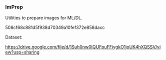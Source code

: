 ### ImPrep

Utilities to prepare images for ML/DL.

508cf68c881d5f938d70349a10fef372e858dacc

Dataset:

https://drive.google.com/file/d/1Suh0nw0IQUFpuFFiygkO1joUK4hXQSSV/view?usp=sharing


